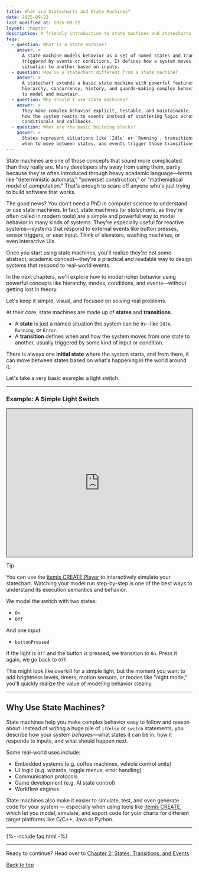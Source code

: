 ```yaml
---
title: What are Statecharts and State Machines?
date: 2025-09-22
last_modified_at: 2025-09-22
layout: chapter
description: A friendly introduction to state machines and statecharts with practical motivation and a simple example to build intuition.
faqs:
  - question: What is a state machine?
    answer: >
      A state machine models behavior as a set of named states and transitions
      triggered by events or conditions. It defines how a system moves from one
      situation to another based on inputs.
  - question: How is a statechart different from a state machine?
    answer: >
      A statechart extends a basic state machine with powerful features like
      hierarchy, concurrency, history, and guards—making complex behavior easier
      to model and maintain.
  - question: Why should I use state machines?
    answer: >
      They make complex behavior explicit, testable, and maintainable. You model
      how the system reacts to events instead of scattering logic across
      conditionals and callbacks.
  - question: What are the basic building blocks?
    answer: >
      States represent situations like `Idle` or `Running`, transitions define
      when to move between states, and events trigger those transitions.
---
```


State machines are one of those concepts that sound more complicated than they really are. Many developers shy away from using them, partly because they're often introduced through heavy academic language—terms like "deterministic automata," "powerset construction," or "mathematical model of computation." That's enough to scare off anyone who's just trying to build software that works.

The good news? You don't need a PhD in computer science to understand or use state machines. In fact, state machines (or *statecharts*, as they're often called in modern tools) are a simple and powerful way to model behavior in many kinds of systems. They're especially useful for reactive systems—systems that respond to external events like button presses, sensor triggers, or user input. Think of elevators, washing machines, or even interactive UIs.

Once you start using state machines, you'll realize they're not some abstract, academic concept—they're a practical and readable way to design systems that respond to real-world events.

In the next chapters, we'll explore how to model richer behavior using powerful concepts like hierarchy, modes, conditions, and events—without getting lost in theory.

Let's keep it simple, visual, and focused on solving real problems.


At their core, state machines are made up of **states** and **transitions**.

- A **state** is just a named situation the system can be in—like `Idle`, `Running`, or `Error`.
- A **transition** defines when and how the system moves from one state to another, usually triggered by some kind of input or condition.

There is always one **initial state** where the system starts, and from there, it can move between states based on what's happening in the world around it.

Let's take a very basic example: a light switch.

---

### Example: A Simple Light Switch

 <iframe src="https://play.itemis.io?model=7ec86474-66d1-4cca-bb60-6f7d91e9601d" width="100%" height="400px" style="border: 1px solid" allowfullscreen></iframe>


> [!TIP]
> You can use the [itemis CREATE Player](https://create.itemis.io) to interactively simulate your statechart. Watching your model run step-by-step is one of the best ways to understand its execution semantics and behavior.

We model the switch with two states:
- `On`
- `Off`

And one input:
- `buttonPressed`

If the light is `Off` and the button is pressed, we transition to `On`. Press it again, we go back to `Off`.

This might look like overkill for a simple light, but the moment you want to add brightness levels, timers, motion sensors, or modes like "night mode," you'll quickly realize the value of modeling behavior cleanly.

---

## Why Use State Machines?

State machines help you make complex behavior easy to follow and reason about. Instead of writing a huge pile of `if`/`else` or `switch` statements, you describe how your system *behaves*—what states it can be in, how it responds to inputs, and what should happen next.

Some real-world uses include:
- Embedded systems (e.g. coffee machines, vehicle control units)
- UI logic (e.g. wizards, toggle menus, error handling)
- Communication protocols
- Game development (e.g. AI state control)
- Workflow engines

State machines also make it easier to simulate, test, and even generate code for your system — especially when using tools like [itemis CREATE](https://www.itemis.com/en/yakindu/state-machine/), which let you model, simulate, and export code for your charts for different target platforms like C/C++, Java or Python.

---

{%- include faq.html -%}

---


Ready to continue? Head over to [Chapter 2: States, Transitions, and Events](02-states-transitions-and-events.md) 

[Back to top](#top)